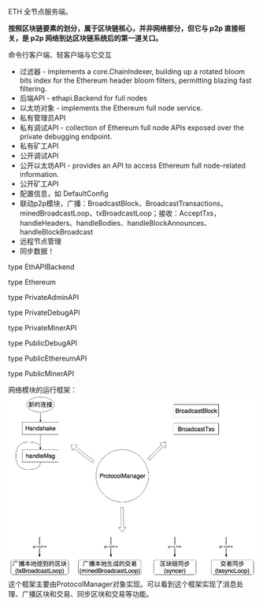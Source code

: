 ETH 全节点服务端。

**按照区块链要素的划分，属于区块链核心，并非网络部分，但它与 p2p 直接相关，是 p2p 网络到达区块链系统后的第一道关口。**

命令行客户端、轻客户端与它交互

* 过滤器 - implements a core.ChainIndexer, building up a rotated bloom bits index for the Ethereum header bloom filters, permitting blazing fast filtering.
* 后端API - ethapi.Backend for full nodes
* 以太坊对象 - implements the Ethereum full node service.
* 私有管理员API
* 私有调试API - collection of Ethereum full node APIs exposed over the private debugging endpoint.
* 私有矿工API
* 公开调试API
* 公开以太坊API - provides an API to access Ethereum full node-related information.
* 公开矿工API
* 配置信息，如 DefaultConfig
* 联动p2p模块，广播：BroadcastBlock、BroadcastTransactions，minedBroadcastLoop、txBroadcastLoop；接收：AcceptTxs，handleHeaders、handleBodies、handleBlockAnnounces、handleBlockBroadcast
* 远程节点管理
* 同步数据！

type EthAPIBackend

type Ethereum

type PrivateAdminAPI

type PrivateDebugAPI

type PrivateMinerAPI

type PublicDebugAPI

type PublicEthereumAPI

type PublicMinerAPI

网络模块的运行框架：![](/assets/eth-protocol-manager.png)这个框架主要由ProtocolManager对象实现。可以看到这个框架实现了消息处理、广播区块和交易、同步区块和交易等功能。

